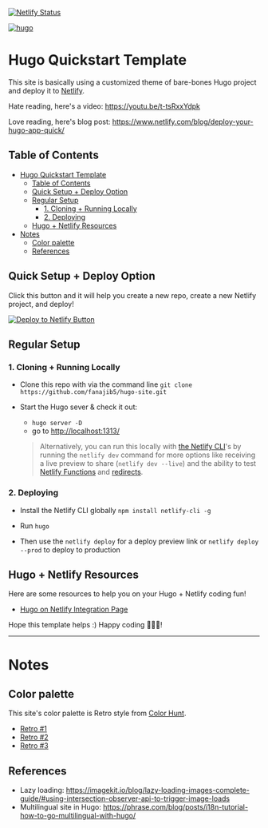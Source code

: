 [![Netlify Status](https://api.netlify.com/api/v1/badges/91f6561b-352b-4843-a5c6-d884ecebfe03/deploy-status)](https://app.netlify.com/sites/animated-youtiao-1107bf/deploys)

[![hugo](https://user-images.githubusercontent.com/43764894/223559747-e9d7f19d-91bf-46a9-a0cb-8d6a40d3cfa3.png)](https://ntl.fyi/3P9w1mr)

# Hugo Quickstart Template

This site is basically using a customized theme of bare-bones Hugo project and deploy it to [Netlify](https://netlify.com).

Hate reading, here's a video: <https://youtu.be/t-tsRxxYdpk>

Love reading, here's blog post: <https://www.netlify.com/blog/deploy-your-hugo-app-quick/>

## Table of Contents

- [Hugo Quickstart Template](#hugo-quickstart-template)
  - [Table of Contents](#table-of-contents)
  - [Quick Setup + Deploy Option](#quick-setup--deploy-option)
  - [Regular Setup](#regular-setup)
    - [1. Cloning + Running Locally](#1-cloning--running-locally)
    - [2. Deploying](#2-deploying)
  - [Hugo + Netlify Resources](#hugo--netlify-resources)
- [Notes](#notes)
  - [Color palette](#color-palette)
  - [References](#references)

## Quick Setup + Deploy Option

Click this button and it will help you create a new repo, create a new Netlify project, and deploy!

[![Deploy to Netlify Button](https://www.netlify.com/img/deploy/button.svg)](https://app.netlify.com/start/deploy?repository=https://github.com/netlify-templates/hugo-quickstart)

## Regular Setup

### 1. Cloning + Running Locally

- Clone this repo with via the command line `git clone https://github.com/fanajib5/hugo-site.git`

- Start the Hugo sever & check it out:

  - `hugo server -D`
  - go to [http://localhost:1313/](http://localhost:1313/)

  > Alternatively, you can run this locally with [the Netlify CLI](https://docs.netlify.com/cli/get-started/)'s by running the `netlify dev` command for more options like receiving a live preview to share (`netlify dev --live`) and the ability to test [Netlify Functions](https://www.netlify.com/products/functions) and [redirects](https://docs.netlify.com/routing/redirects/).

### 2. Deploying

- Install the Netlify CLI globally `npm install netlify-cli -g`

- Run `hugo`

- Then use the `netlify deploy` for a deploy preview link or `netlify deploy --prod` to deploy to production

## Hugo + Netlify Resources

Here are some resources to help you on your Hugo + Netlify coding fun!

- [Hugo on Netlify Integration Page](https://ntl.fyi/3P9w1mr)

Hope this template helps :) Happy coding 👩🏻‍💻!

---

# Notes

## Color palette

This site's color palette is Retro style from [Color Hunt](https://colorhunt.co/).

- [Retro #1](https://colorhunt.co/palette/f9f5ebe4dccfea5455002b5b)
- [Retro #2](https://colorhunt.co/palette/fde5ecfcbaade48586916db3)
- [Retro #3](https://colorhunt.co/palette/3c486bf0f0f0f9d949f45050)

## References

- Lazy loading: <https://imagekit.io/blog/lazy-loading-images-complete-guide/#using-intersection-observer-api-to-trigger-image-loads>
- Multilingual site in Hugo: <https://phrase.com/blog/posts/i18n-tutorial-how-to-go-multilingual-with-hugo/>
